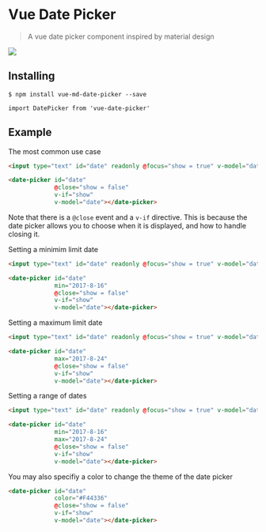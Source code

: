 # Vue Date Picker

> A vue date picker component inspired by material design

![](http://i.imgur.com/YNrnrVD.png)

## Installing

`$ npm install vue-md-date-picker --save`

`import DatePicker from 'vue-date-picker'`

## Example

The most common use case

```html
<input type="text" id="date" readonly @focus="show = true" v-model="date">

<date-picker id="date"
             @close="show = false"
             v-if="show"
             v-model="date"></date-picker>
```

Note that there is a `@close` event and a `v-if` directive. This is because the date picker allows you to choose when it is displayed, and how to handle closing it.

Setting a minimim limit date

```html
<input type="text" id="date" readonly @focus="show = true" v-model="date">

<date-picker id="date"
             min="2017-8-16"
             @close="show = false"
             v-if="show"
             v-model="date"></date-picker>
```

Setting a maximum limit date


```html
<input type="text" id="date" readonly @focus="show = true" v-model="date">

<date-picker id="date"
             max="2017-8-24"
             @close="show = false"
             v-if="show"
             v-model="date"></date-picker>
```

Setting a range of dates

```html
<input type="text" id="date" readonly @focus="show = true" v-model="date">

<date-picker id="date"
             min="2017-8-16"
             max="2017-8-24"
             @close="show = false"
             v-if="show"
             v-model="date"></date-picker>
```

You may also specifiy a color to change the theme of the date picker

```html
<date-picker id="date"
             color="#F44336"
             @close="show = false"
             v-if="show"
             v-model="date"></date-picker>
```
